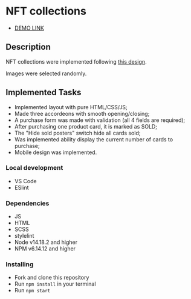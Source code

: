 # NFT collections
- [DEMO LINK](https://vlasiuk-anatolii.github.io/NFT/)

## Description
NFT collections were implemented following [this design](https://www.figma.com/file/RiGokzl3GkSdM61rxPv44k/Test-Task-Markup%2FFront-end-Dev?node-id=1%3A1305).

Images were selected randomly.

## Implemented Tasks
- Implemented layout with pure HTML/CSS/JS;
- Made three accordeons with smooth opening/closing;
- A purchase form was made with validation (all 4 fields are required);
- After purchasing one product card, it is marked as SOLD;
- The "Hide sold posters" switch hide all cards sold;
- Was implemented ability display the current number of cards to purchase;
- Mobile design was implemented.

### Local development
* VS Code
* ESlint

### Dependencies
- JS
- HTML
- SCSS
- stylelint
- Node v14.18.2 and higher
- NPM v6.14.12 and higher

### Installing
* Fork and clone this repository
* Run `npm install` in your terminal
* Run `npm start`
